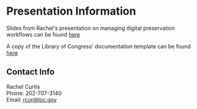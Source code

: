 # Presentation Information

Slides from Rachel's presentation on managing digital preservation workflows can be found [here](https://drive.google.com/open?id=0Bwm23BLk__-NbWFpcnZGc2xjZEU)

A copy of the Library of Congress' documentation template can be found [here](https://drive.google.com/open?id=0Bwm23BLk__-NbDZYcHhSdXdUdmc)

## Contact Info

Rachel Curtis  
Phone: 202-707-3140  
Email: rcur@loc.gov